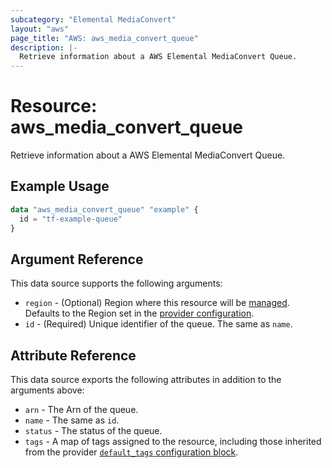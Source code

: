 ```yaml
---
subcategory: "Elemental MediaConvert"
layout: "aws"
page_title: "AWS: aws_media_convert_queue"
description: |-
  Retrieve information about a AWS Elemental MediaConvert Queue.
---
```


# Resource: aws_media_convert_queue

Retrieve information about a AWS Elemental MediaConvert Queue.

## Example Usage

```terraform
data "aws_media_convert_queue" "example" {
  id = "tf-example-queue"
}
```

## Argument Reference

This data source supports the following arguments:

* `region` - (Optional) Region where this resource will be [managed](https://docs.aws.amazon.com/general/latest/gr/rande.html#regional-endpoints). Defaults to the Region set in the [provider configuration](https://registry.terraform.io/providers/hashicorp/aws/latest/docs#aws-configuration-reference).
* `id` - (Required) Unique identifier of the queue. The same as `name`.

## Attribute Reference

This data source exports the following attributes in addition to the arguments above:

* `arn` - The Arn of the queue.
* `name` - The same as `id`.
* `status` - The status of the queue.
* `tags` - A map of tags assigned to the resource, including those inherited from the provider [`default_tags` configuration block](https://registry.terraform.io/providers/hashicorp/aws/latest/docs#default_tags-configuration-block).
